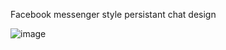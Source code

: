 Facebook messenger style persistant chat design


![image](https://github.com/karthikkashyap/systemdesign/assets/336732/b864f1b0-1dea-419d-85a3-d4d9390ce72c)
